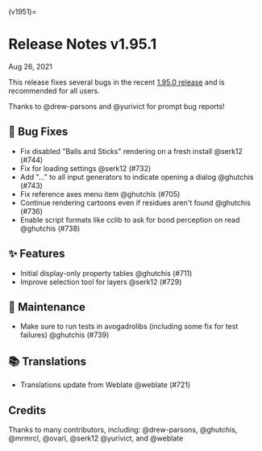 (v1951)=

# Release Notes v1.95.1

Aug 26, 2021

This release fixes several bugs in the recent [1.95.0 release](#v195) and is recommended for all users.

Thanks to @drew-parsons and @yurivict for prompt bug reports!

## 🐛 Bug Fixes

- Fix disabled "Balls and Sticks" rendering on a fresh install @serk12 (#744)
- Fix for loading settings @serk12 (#732)
- Add "..." to all input generators to indicate opening a dialog @ghutchis (#743)
- Fix reference axes menu item @ghutchis (#705)
- Continue rendering cartoons even if residues aren't found @ghutchis (#736)
- Enable script formats like cclib to ask for bond perception on read @ghutchis (#738)

## ✨ Features

- Initial display-only property tables @ghutchis (#711)
- Improve selection tool for layers @serk12 (#729)

## 🧰 Maintenance

- Make sure to run tests in avogadrolibs (including some fix for test failures) @ghutchis (#739)

## 📚 Translations

- Translations update from Weblate @weblate (#721)

## Credits

Thanks to many contributors, including: @drew-parsons, @ghutchis, @mrmrcl, @ovari, @serk12 @yurivict, and @weblate